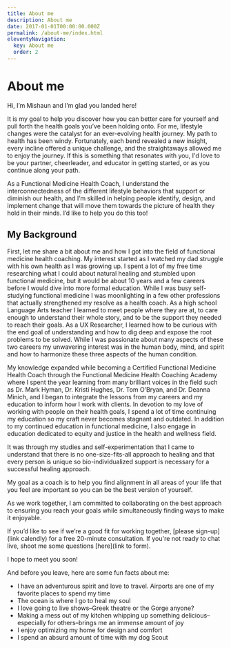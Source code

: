 ```yaml
---
title: About me
description: About me
date: 2017-01-01T00:00:00.000Z
permalink: /about-me/index.html
eleventyNavigation:
  key: About me
  order: 2
---
```

# About me

Hi, I’m Mishaun and I’m glad you landed here!

It is my goal to help you discover how you can better care for yourself and pull forth the health goals you’ve been holding onto. For me, lifestyle changes were the catalyst for an ever-evolving health journey. My path to health has been windy. Fortunately, each bend revealed a new insight, every incline offered a unique challenge, and the straightaways allowed me to enjoy the journey. If this is something that resonates with you, I'd love to be your partner, cheerleader, and educator in getting started, or as you continue along your path.

As a Functional Medicine Health Coach, I understand the interconnectedness of the different lifestyle behaviors that support or diminish our health, and I’m skilled in helping people identify, design, and implement change that will move them towards the picture of health they hold in their minds. I’d like to help you do this too!

## My Background

First, let me share a bit about me and how I got into the field of functional medicine health coaching. My interest started as I watched my dad struggle with his own health as I was growing up. I spent a lot of my free time researching what I could about natural healing and stumbled upon functional medicine, but it would be about 10 years and a few careers before I would dive into more formal education. While I was busy self-studying functional medicine I was moonlighting in a few other professions that actually strengthened my resolve as a health coach. As a high school Language Arts teacher I learned to meet people where they are at, to care enough to understand their whole story, and to be the support they needed to reach their goals. As a UX Researcher, I learned how to be curious with the end goal of understanding and how to dig deep and expose the root problems to be solved. While I was passionate about many aspects of these two careers my unwavering interest was in the human body, mind, and spirit and how to harmonize these three aspects of the human condition.

My knowledge expanded while becoming a Certified Functional Medicine Health Coach through the Functional Medicine Health Coaching Academy where I spent the year learning from many brilliant voices in the field such as Dr. Mark Hyman, Dr. Kristi Hughes, Dr. Tom O’Bryan, and Dr. Deanna Minich, and I began to integrate the lessons from my careers and my education to inform how I work with clients. In devotion to my love of working with people on their health goals, I spend a lot of time continuing my education so my craft never becomes stagnant and outdated. In addition to my continued education in functional medicine, I also engage in education dedicated to equity and justice in the health and wellness field.

It was through my studies and self-experimentation that I came to understand that there is no one-size-fits-all approach to healing and that every person is unique so bio-individualized support is necessary for a successful healing approach.

My goal as a coach is to help you find alignment in all areas of your life that you feel are important so you can be the best version of yourself.

As we work together, I am committed to collaborating on the best approach to ensuring you reach your goals while simultaneously finding ways to make it enjoyable.

If you’d like to see if we’re a good fit for working together, \[please sign-up](link calendly) for a free 20-minute consultation. If you're not ready to chat live, shoot me some questions \[here](link to form).

I hope to meet you soon!

And before you leave, here are some fun facts about me:

* I have an adventurous spirit and love to travel. Airports are one of my favorite places to spend my time
* The ocean is where I go to heal my soul
* I love going to live shows–Greek theatre or the Gorge anyone?
* Making a mess out of my kitchen whipping up something delicious–especially for others–brings me an immense amount of joy
* I enjoy optimizing my home for design and comfort
* I spend an absurd amount of time with my dog Scout